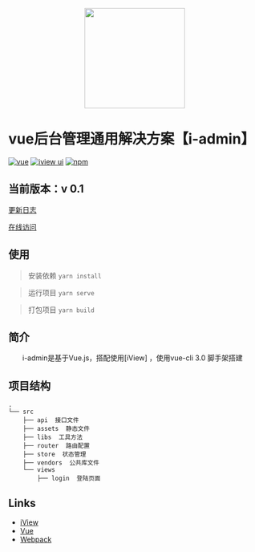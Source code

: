 
<p align="center">
    <a href="https://www.iviewui.com">
        <img width="200" src="https://file.iviewui.com/logo.svg">
    </a>
</p>

# vue后台管理通用解决方案【i-admin】
 
[![vue](https://img.shields.io/badge/vue-2.5.16-brightgreen.svg?style=flat-square)](https://github.com/vuejs/vue)
[![iview ui](https://img.shields.io/badge/iview-2.14.3-brightgreen.svg?style=flat-square)](https://github.com/iview/iview)
[![npm](https://img.shields.io/npm/l/express.svg)]()


## 当前版本：v 0.1
[更新日志]( )

[在线访问]( )

## 使用

> 安装依赖 `yarn install`

> 运行项目 `yarn serve`

> 打包项目 `yarn build`


## 简介
&emsp;&emsp;i-admin是基于Vue.js，搭配使用[iView] ，使用vue-cli 3.0 脚手架搭建

 
## 项目结构
```shell
.
└── src
    ├── api  接口文件
    ├── assets  静态文件
    ├── libs  工具方法
    ├── router  路由配置
    ├── store  状态管理
    ├── vendors  公共库文件
    └── views
        ├── login  登陆页面
```

## Links

- [iView](https://github.com/iview/iview)
- [Vue](https://github.com/vuejs/vue)
- [Webpack](https://github.com/webpack/webpack)
 
